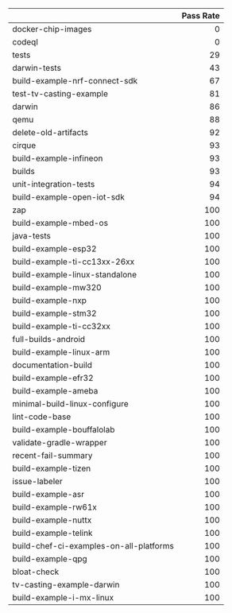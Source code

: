 |                                         |   Pass Rate |
|:----------------------------------------|------------:|
| docker-chip-images                      |           0 |
| codeql                                  |           0 |
| tests                                   |          29 |
| darwin-tests                            |          43 |
| build-example-nrf-connect-sdk           |          67 |
| test-tv-casting-example                 |          81 |
| darwin                                  |          86 |
| qemu                                    |          88 |
| delete-old-artifacts                    |          92 |
| cirque                                  |          93 |
| build-example-infineon                  |          93 |
| builds                                  |          93 |
| unit-integration-tests                  |          94 |
| build-example-open-iot-sdk              |          94 |
| zap                                     |         100 |
| build-example-mbed-os                   |         100 |
| java-tests                              |         100 |
| build-example-esp32                     |         100 |
| build-example-ti-cc13xx-26xx            |         100 |
| build-example-linux-standalone          |         100 |
| build-example-mw320                     |         100 |
| build-example-nxp                       |         100 |
| build-example-stm32                     |         100 |
| build-example-ti-cc32xx                 |         100 |
| full-builds-android                     |         100 |
| build-example-linux-arm                 |         100 |
| documentation-build                     |         100 |
| build-example-efr32                     |         100 |
| build-example-ameba                     |         100 |
| minimal-build-linux-configure           |         100 |
| lint-code-base                          |         100 |
| build-example-bouffalolab               |         100 |
| validate-gradle-wrapper                 |         100 |
| recent-fail-summary                     |         100 |
| build-example-tizen                     |         100 |
| issue-labeler                           |         100 |
| build-example-asr                       |         100 |
| build-example-rw61x                     |         100 |
| build-example-nuttx                     |         100 |
| build-example-telink                    |         100 |
| build-chef-ci-examples-on-all-platforms |         100 |
| build-example-qpg                       |         100 |
| bloat-check                             |         100 |
| tv-casting-example-darwin               |         100 |
| build-example-i-mx-linux                |         100 |